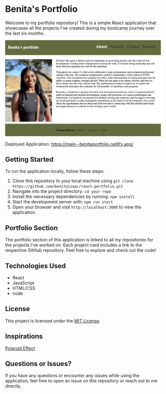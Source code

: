 # Benita's Portfolio

Welcome to my portfolio repository! This is a simple React application that showcases all the projects I've created during my bootcamp journey over the last six months.

![A picture of Benita's Portfolio](Benitas-Portfolio.png)

Deployed Application: https://main--benitaportfolio.netlify.app/


## Getting Started

To run the application locally, follow these steps:

1. Clone this repository to your local machine using `git clone https://github.com/benitaisaac/react-portfolio.git`
2. Navigate into the project directory: `cd your-repo`
3. Install the necessary dependencies by running: `npm install`
4. Start the development server with: `npm run start`
5. Open your browser and visit `http://localhost:3000` to view the application.

## Portfolio Section

The portfolio section of this application is linked to all my repositories for the projects I've worked on. Each project card includes a link to the respective GitHub repository. Feel free to explore and check out the code!

## Technologies Used

- React
- JavaScript
- HTML/CSS
- node

## License

This project is licensed under the [MIT License](LICENSE).

## Inspirations 
[Polaroid Effect](https://www.w3docs.com/snippets/css/how-to-create-polaroid-image-with-css.html#) 


## Questions or Issues?

If you have any questions or encounter any issues while using the application, feel free to open an issue on this repository or reach out to me directly.

